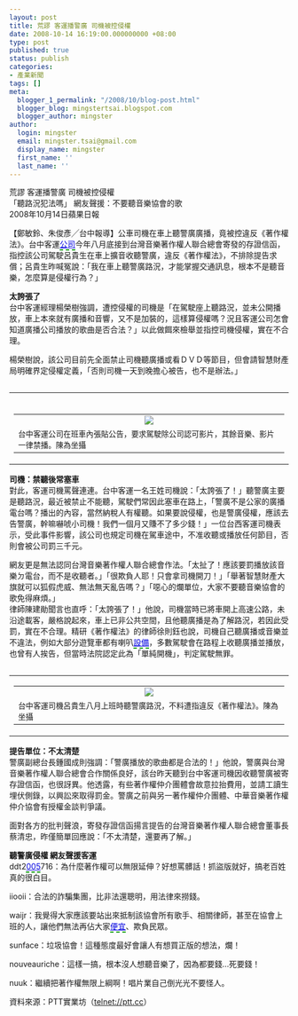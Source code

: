 ```yaml
---
layout: post
title: 荒謬 客運播警廣 司機被控侵權
date: 2008-10-14 16:19:00.000000000 +08:00
type: post
published: true
status: publish
categories:
- 產業新聞
tags: []
meta:
  blogger_1_permalink: "/2008/10/blog-post.html"
  blogger_blog: mingstertsai.blogspot.com
  blogger_author: mingster
author:
  login: mingster
  email: mingster.tsai@gmail.com
  display_name: mingster
  first_name: ''
  last_name: ''
---
```

<p>荒謬 客運播警廣 司機被控侵權<br />「聽路況犯法嗎」 網友聲援：不要聽音樂協會的歌<br />2008年10月14日蘋果日報
<p>【鄭敏鈴、朱俊彥╱台中報導】公車司機在車上聽警廣廣播，竟被控違反《著作權法》。台中客運<span><span><span><span><span style="border-bottom:2px dashed rgb(0,153,0);text-decoration:underline;padding-bottom:1px;color:#0000e0;">公司</span></span></span></span></span>今年八月底接到台灣音樂著作權人聯合總會寄發的存證信函，指控該公司駕駛呂貴生在車上擴音收聽警廣，違反《著作權法》，不排除提告求償；呂貴生昨喊冤說：「我在車上聽警廣路況，才能掌握交通訊息，根本不是聽音樂，怎麼算是侵權行為？」</p>
<p><b>太誇張了 </b><br />台中客運經理楊榮樹強調，遭控侵權的司機是「在駕駛座上聽路況，並未公開播放，車上本來就有廣播和音響，又不是加裝的，這樣算侵權嗎？況且客運公司怎會知道廣播公司播放的歌曲是否合法？」以此做餌來檢舉並指控司機侵權，實在不合理。</p>
<p>楊榮樹說，該公司目前先全面禁止司機聽廣播或看ＤＶＤ等節目，但會請智慧財產局明確界定侵權定義，「否則司機一天到晚擔心被告，也不是辦法。」 </p>
<div class="section">
<table align="left" border="0" cellpadding="0" cellspacing="0">
<tbody>
<tr>
<td valign="top">
<div class="imgwrap">
<div class="imgbox">
<div class="title"><a href="//img.1-apple.com.tw/1-www/060328/twapple/640pix/20081014/LN02/LN02_001.jpg','News','scrollbars=yes,width=640,resizable=yes')"><br /></a></div>
<table width="200" border="0" cellpadding="0" cellspacing="0">
<tbody>
<tr>
<td valign="middle" align="center">                                       <a href="//img.1-apple.com.tw/1-www/060328/twapple/640pix/20081014/LN02/LN02_001.jpg','News','scrollbars=yes,width=640,resizable=yes')"><img src="{{ site.JB.IMAGE_PATH }}/LN02_001.jpg" /> </a>                                      </td>
</tr>
<tr>
<td>
<div class="article_text_new"><span style="font-size:85%;">台中客運公司在班車內張貼公告，要求駕駛除公司認可影片，其餘音樂、影片一律禁播。陳為坐攝 </span></div>
</td>
</tr>
</tbody>
</table></div>
</p></div>
</td>
</tr>
</tbody>
</table>
<p>           <b>司機：禁聽後常塞車 </b>         <br />對此，客運司機罵聲連連。台中客運一名王姓司機說：「太誇張了！」聽警廣主要是聽路況，最近被禁止不能聽，駕駛們常因此塞車在路上，「警廣不是公家的廣播 電台嗎？播出的內容，當然納稅人有權聽。如果要說侵權，也是警廣侵權，應該去告警廣，幹嘛嚇唬小司機！我們一個月又賺不了多少錢！」一位台西客運司機表 示，受此事件影響，該公司也規定司機在駕車途中，不准收聽或播放任何節目，否則會被公司罰三千元。</p>
<p>網友更是無法認同台灣音樂著作權人聯合總會作法。「太扯了！應該要罰播放該音樂ㄉ電台，而不是收聽者。」「很欺負人耶！只會拿司機開刀！」「舉著智慧財產大旗就可以狐假虎威、無法無天亂告嗎？」「噁心的爛單位，大家不要聽音樂協會的歌免得麻煩。」<br />律師陳建勛聞言也直呼：「太誇張了！」他說，司機當時已將車開上高速公路，未沿途載客，嚴格說起來，車上已非公共空間，且他聽廣播是為了解路況，若因此受罰，實在不合理。精研《著作權法》的律師徐則鈺也說，司機自己聽廣播或音樂並不違法，例如大部分遊覽車都有喇叭<span><span><span><span><span style="border-bottom:2px dashed rgb(0,153,0);text-decoration:underline;padding-bottom:1px;color:#0000e0;">設備</span></span></span></span></span>，多數駕駛會在路程上收聽廣播並播放，也曾有人挨告，但當時法院認定此為「單純開機」，判定駕駛無罪。   </p>
</p></div>
<div class="section">
<table align="left" border="0" cellpadding="0" cellspacing="0">
<tbody>
<tr>
<td valign="top">
<div class="imgwrap">
<div class="imgbox">
<table width="200" border="0" cellpadding="0" cellspacing="0">
<tbody>
<tr>
<td valign="middle" align="center">                                       <a href="//img.1-apple.com.tw/1-www/060328/twapple/640pix/20081014/LN02/LN02_002.jpg','News','scrollbars=yes,width=640,resizable=yes')"><img src="{{ site.JB.IMAGE_PATH }}/LN02_002.jpg" /> </a>                                      </td>
</tr>
<tr>
<td>
<div class="article_text_new"><span style="font-size:85%;">台中客運司機呂貴生八月上班時聽警廣路況，不料遭指違反《著作權法》。陳為坐攝</span> </div>
</td>
</tr>
</tbody>
</table></div>
</p></div>
</td>
</tr>
</tbody>
</table>
<p>           <b>提告單位：不太清楚 </b>         <br />警廣副總台長鍾國成則強調：「警廣播放的歌曲都是合法的！」他說，警廣與台灣音樂著作權人聯合總會合作關係良好，該台昨天聽到台中客運司機因收聽警廣被寄 存證信函，也很訝異。他透露，有些著作權仲介團體會故意拉抬費用，並請工讀生埋伏側錄，以興訟來取得罰金。警廣之前與另一著作權仲介團體、中華音樂著作權 仲介協會有授權金談判爭議。</p>
<p>面對各方的批判聲浪，寄發存證信函揚言提告的台灣音樂著作權人聯合總會董事長蔡清忠，昨僅簡單回應說：「不太清楚，還要再了解。」 </p>
</p></div>
<p>                       <b></p>
<p>聽警廣侵權 網友聲援客運 </b>         <br />   ddt2<span><span><span><span><span style="border-bottom:2px dashed rgb(0,153,0);text-decoration:underline;padding-bottom:1px;color:#0000e0;">005</span></span></span></span></span>716：為什麼著作權可以無限延伸？好想罵髒話！抓盜版就好，搞老百姓真的很白目。</p>
<p>iiooii：合法的詐騙集團，比非法還聰明，用法律來撈錢。</p>
<p>waijr：我覺得大家應該要站出來抵制該協會所有歌手、相關律師，甚至在協會上班的人，讓他們無法再佔大家<span><span><span><span><span style="border-bottom:2px dashed rgb(0,153,0);text-decoration:underline;padding-bottom:1px;color:#0000e0;">便宜</span></span></span></span></span>、欺負民眾。</p>
<p>sunface：垃圾協會！這種態度最好會讓人有想買正版的想法，爛！</p>
<p>nouveauriche：這樣一搞，根本沒人想聽音樂了，因為都要錢…死要錢！</p>
<p>nuuk：繼續把著作權無限上綱啊！唱片業自己倒光光不要怪人。</p>
<p>資料來源：PTT實業坊（<a href="telnet://ptt.cc" target="_blank">telnet://ptt.cc</a>）</p>
